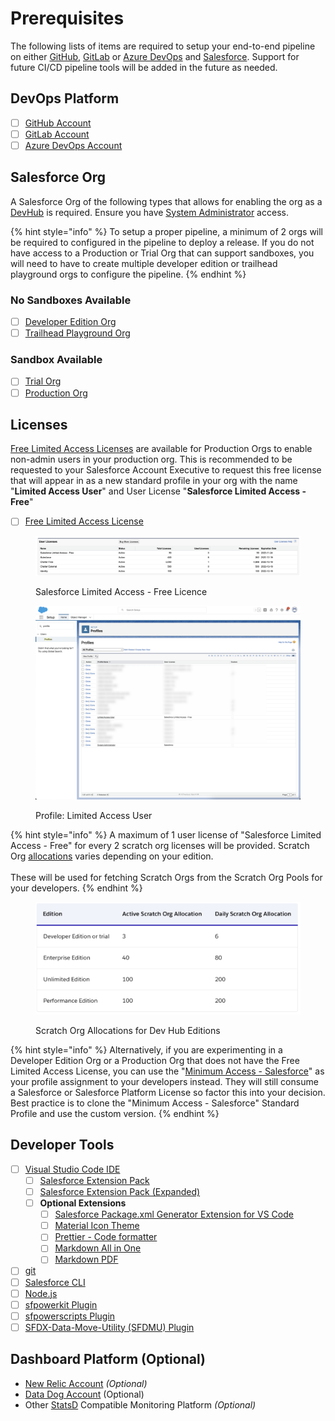 # Prerequisites

The following lists of items are required to setup your end-to-end pipeline on either [GitHub](https://github.com/), [GitLab](https://about.gitlab.com/free-trial/) or [Azure DevOps](https://azure.microsoft.com/en-au/services/devops/#overview) and [Salesforce](https://www.salesforce.com).  Support for future CI/CD pipeline tools will be added in the future as needed.

## DevOps Platform <a href="#devops-platform" id="devops-platform"></a>

* [ ] ​[GitHub Account​](https://github.com/join)
* [ ] [​GitLab Account​](https://about.gitlab.com/free-trial/)
* [ ] ​[Azure DevOps Account](https://azure.microsoft.com/en-au/services/devops/#overview)

## Salesforce Org <a href="#salesforce" id="salesforce"></a>

A Salesforce Org of the following types that allows for enabling the org as a [DevHub](https://help.salesforce.com/s/articleView?language=en\_US\&type=5\&id=sf.sfdx\_setup\_enable\_devhub.htm) is required. Ensure you have [System Administrator](https://help.salesforce.com/s/articleView?id=How-to-change-Administrators-1327365222554\&language=en\_US\&r=https%3A%2F%2Fwww.google.com%2F\&type=1) access.

{% hint style="info" %}
To setup a proper pipeline, a minimum of 2 orgs will be required to configured in the pipeline to deploy a release.  If you do not have access to a Production or Trial Org that can support sandboxes, you will need to have to create multiple developer edition or trailhead playground orgs to configure the pipeline.
{% endhint %}

### No Sandboxes Available

* [ ] [Developer Edition Org](https://developer.salesforce.com/signup)
* [ ] [Trailhead Playground Org](https://trailhead.salesforce.com/content/learn/modules/trailhead\_playground\_management)

### Sandbox Available&#x20;

* [ ] [Trial Org](https://www.salesforce.com/form/signup/freetrial-sales-ee/)
* [ ] [Production Org](https://developer.salesforce.com/docs/atlas.en-us.sfdx\_dev.meta/sfdx\_dev/sfdx\_dev\_auth\_prod\_org.htm)​

## Licenses <a href="#developer-tools" id="developer-tools"></a>

[Free Limited Access Licenses](https://developer.salesforce.com/docs/atlas.en-us.sfdx\_dev.meta/sfdx\_dev/dev\_hub\_license.htm) are available for Production Orgs to enable non-admin users in your production org.  This is recommended to be requested to your Salesforce Account Executive to request this free license that will appear in as a new standard profile in your org with the name "**Limited Access User**" and User License "**Salesforce Limited Access - Free**"

* [ ] [Free Limited Access License](https://developer.salesforce.com/docs/atlas.en-us.sfdx\_dev.meta/sfdx\_dev/dev\_hub\_license.htm)

<figure><img src="../.gitbook/assets/image (43).png" alt=""><figcaption><p>Salesforce Limited Access - Free Licence</p></figcaption></figure>

<figure><img src="../.gitbook/assets/image (46).png" alt=""><figcaption><p>Profile: Limited Access User</p></figcaption></figure>

{% hint style="info" %}
A maximum of 1 user license of "Salesforce Limited Access - Free" for every 2 scratch org licenses will be provided. Scratch Org [allocations](https://developer.salesforce.com/docs/atlas.en-us.sfdx\_dev.meta/sfdx\_dev/sfdx\_dev\_scratch\_orgs\_editions\_and\_allocations.htm) varies depending on your edition.\
\
These will be used for fetching Scratch Orgs from the Scratch Org Pools for your developers.
{% endhint %}

<figure><img src="../.gitbook/assets/image (25).png" alt=""><figcaption><p>Scratch Org Allocations for Dev Hub Editions</p></figcaption></figure>

{% hint style="info" %}
Alternatively, if you are experimenting in a Developer Edition Org or a Production Org that does not have the Free Limited Access License, you can use the "[Minimum Access - Salesforce](https://help.salesforce.com/s/articleView?id=release-notes.rn\_forcecom\_general\_new\_profile.htm\&type=5\&release=226)" as your profile assignment to your developers instead.  They will still consume a Salesforce or Salesforce Platform License so factor this into your decision.  Best practice is to clone the "Minimum Access - Salesforce" Standard Profile and use the custom version.
{% endhint %}

## Developer Tools <a href="#developer-tools" id="developer-tools"></a>

* [ ] ​[Visual Studio Code IDE](https://code.visualstudio.com/download)​
  * [ ] ​[Salesforce Extension Pack](https://marketplace.visualstudio.com/items?itemName=salesforce.salesforcedx-vscode)
  * [ ] [Salesforce Extension Pack (Expanded)​](https://marketplace.visualstudio.com/items?itemName=salesforce.salesforcedx-vscode-expanded)
  * [ ] **Optional Extensions**
    * [ ] [Salesforce Package.xml Generator Extension for VS Code](https://marketplace.visualstudio.com/items?itemName=VignaeshRamA.sfdx-package-xml-generator)
    * [ ] ​[Material Icon Theme](https://marketplace.visualstudio.com/items?itemName=PKief.material-icon-theme)​
    * [ ] ​[Prettier - Code formatter](https://marketplace.visualstudio.com/items?itemName=esbenp.prettier-vscode)​​
    * [ ] [Markdown All in One](https://marketplace.visualstudio.com/items?itemName=yzhang.markdown-all-in-one)
    * [ ] [Markdown PDF](https://marketplace.visualstudio.com/items?itemName=yzane.markdown-pdf)​​
* [ ] ​[git](https://git-scm.com)​
* [ ] ​[Salesforce CLI](https://www.npmjs.com/package/sfdx-cli)
* [ ] [Node.js](https://nodejs.org/en/download/)
* [ ] [​sfpowerkit Plugin](https://github.com/dxatscale/sfpowerkit)​
* [ ] [​sfpowerscripts Plugin](https://github.com/dxatscale/sfpowerscripts)​
* [ ] ​[SFDX-Data-Move-Utility (SFDMU) Plugin](https://github.com/forcedotcom/SFDX-Data-Move-Utility)​

## Dashboard Platform (Optional) <a href="#dashboard-platform" id="dashboard-platform"></a>

* ​[New Relic Account](https://newrelic.com/signup) _(Optional)_
* [Data Dog Account](https://www.datadoghq.com) (Optional)
* Other [StatsD](https://github.com/statsd/statsd) Compatible Monitoring Platform _(Optional)_
